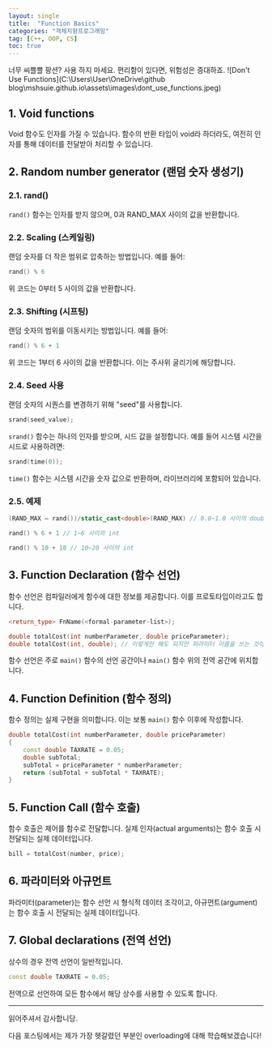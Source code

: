 ```yaml
---
layout: single
title:  "Function Basics"
categories: "객체지향프로그래밍"
tag: [C++, OOP, CS]
toc: true
---
```

너무 씨쁠쁠 팡션? 사용 하지 마세요. 편리함이 있다면, 위험성은 증대하죠.
![Don't Use Functions](C:\Users\User\OneDrive\github blog\mshsuie.github.io\assets\images\dont_use_functions.jpeg)

## 1. Void functions

Void 함수도 인자를 가질 수 있습니다. 함수의 반환 타입이 void라 하더라도, 여전히 인자를 통해 데이터를 전달받아 처리할 수 있습니다.

## 2. Random number generator (랜덤 숫자 생성기)

### 2.1. rand()

`rand()` 함수는 인자를 받지 않으며, 0과 RAND_MAX 사이의 값을 반환합니다.

### 2.2. Scaling (스케일링)

랜덤 숫자를 더 작은 범위로 압축하는 방법입니다. 예를 들어:

```cpp
rand() % 6
```

위 코드는 0부터 5 사이의 값을 반환합니다.

### 2.3. Shifting (시프팅)

랜덤 숫자의 범위를 이동시키는 방법입니다. 예를 들어:

```cpp
rand() % 6 + 1
```

위 코드는 1부터 6 사이의 값을 반환합니다. 이는 주사위 굴리기에 해당합니다.

### 2.4. Seed 사용

랜덤 숫자의 시퀀스를 변경하기 위해 "seed"를 사용합니다.

```cpp
srand(seed_value);
```

`srand()` 함수는 하나의 인자를 받으며, 시드 값을 설정합니다. 예를 들어 시스템 시간을 시드로 사용하려면:

```cpp
srand(time(0));
```

`time()` 함수는 시스템 시간을 숫자 값으로 반환하며, <ctime> 라이브러리에 포함되어 있습니다.

### 2.5. 예제

```cpp
(RAND_MAX – rand())/static_cast<double>(RAND_MAX) // 0.0~1.0 사이의 double

rand() % 6 + 1 // 1~6 사이의 int

rand() % 10 + 10 // 10~20 사이의 int
```

## 3. Function Declaration (함수 선언)

함수 선언은 컴파일러에게 함수에 대한 정보를 제공합니다. 이를 프로토타입이라고도 합니다.

```cpp
<return_type> FnName(<formal-parameter-list>);

double totalCost(int numberParameter, double priceParameter);
double totalCost(int, double); // 이렇게만 해도 되지만 파라미터 이름을 쓰는 것이 좋습니다.
```

함수 선언은 주로 `main()` 함수의 선언 공간이나 `main()` 함수 위의 전역 공간에 위치합니다.

## 4. Function Definition (함수 정의)

함수 정의는 실제 구현을 의미합니다. 이는 보통 `main()` 함수 이후에 작성합니다.

```cpp
double totalCost(int numberParameter, double priceParameter)
{
    const double TAXRATE = 0.05;
    double subTotal;
    subTotal = priceParameter * numberParameter;
    return (subTotal + subTotal * TAXRATE);
}
```

## 5. Function Call (함수 호출)

함수 호출은 제어를 함수로 전달합니다. 실제 인자(actual arguments)는 함수 호출 시 전달되는 실제 데이터입니다.

```cpp
bill = totalCost(number, price);
```

## 6. 파라미터와 아규먼트

파라미터(parameter)는 함수 선언 시 형식적 데이터 조각이고, 아규먼트(argument)는 함수 호출 시 전달되는 실제 데이터입니다.

## 7. Global declarations (전역 선언)

상수의 경우 전역 선언이 일반적입니다.

```cpp
const double TAXRATE = 0.05;
```

전역으로 선언하여 모든 함수에서 해당 상수를 사용할 수 있도록 합니다.

---

읽어주셔서 감사합니당.

다음 포스팅에서는 제가 가장 헷갈렸던 부분인 overloading에 대해 학습해보겠습니다!
